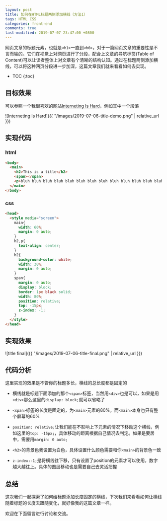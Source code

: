 ```yaml
---
layout: post
title: 如何在HTML标题两侧添加横线（方法1）
tags: HTML CSS
categories: front-end
comments: true
last-modified: 2019-07-07 23:47:00 +0800
---
```

网页文章的标题元素，也就是`<h1>`一直到`<h6>`，对于一篇网页文章的重要性是不言而喻的。它们在视觉上对网页进行了分段，配合上文章的导航标签(Table of Content)可以让读者整体上对文章有个清晰的结构认知。通过在标题两侧添加横线，可以将这种网页分段进一步加深，这篇文章我们就来看看如何去实现。

* TOC
{:toc}

## 目标效果
可以参照一个我很喜欢的网站[Interneting Is Hard](https://internetingishard.com/)，例如其中一个段落

![Interneting Is Hard]({{ "/images/2019-07-06-title-demo.png" | relative_url }})

## 实现代码

### html
```html
<body>
  <main>
    <h2>This is a title</h2>
    <span></span>
    <p>bluh bluh bluh bluh bluh bluh bluh bluh bluh bluh bluh bluh bluh bluh bluh bluh bluh bluh bluh bluh bluh bluh bluh bluh bluh</p>
  </main>
</body>
```

### css
```html
<head>
  <style media="screen">
    main{
      width: 60%;
      margin: 0 auto;
    }
    h2,p{
      text-align: center;
    }
    h2{
      background-color: white;
      width: 30%;
      margin: 0 auto;
    }
    span{
      margin: 0 auto;
      display: block;
      border: 1px black solid;
      width: 80%;
      position: relative;
      top: -15px;
      z-index: -1;
    }
  </style>
</head>
```
## 实现效果
![title final]({{ "/images/2019-07-06-title-final.png" | relative_url }})

## 代码分析
这里实现的效果是不管你的标题多长，横线的总长度都是固定的
* 横线就是标题下面添加的那个`<span>`标签，当然用`<div>`也是可以，如果是用`<div>`那么这里的`display: block;`就可以省略了

* `<span>`标签的长度是固定的，为`<main>`元素的80%，而`<main>`本身也只有整个屏幕的60%

* `position: relative;`让我们能在不影响上下元素的情况下移动这个横线，例如这里的`top: -15px;`，具体移动的距离根据自己情况去判定。如果是要居中，需要用`margin: 0 auto;`

* `<h2>`的背景色我设置为白色，具体设置什么颜色需要和你`<main>`的背景色一致

* `z-index:-1;`是将横线往下移，只有设置了position的元素才可以使用，数字越大越往上。具体的图层移动也是需要自己去灵活把握

## 总结
这次我们一起探索了如何给标题添加长度固定的横线，下次我们来看看如何让横线随着标题的长度去跟随变化，就好像我的这篇文章一样。

欢迎在下面留言进行讨论和交流。
